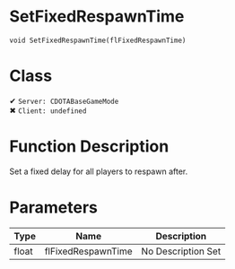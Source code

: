 # SetFixedRespawnTime
```
void SetFixedRespawnTime(flFixedRespawnTime)
```
# Class
✔ `Server: CDOTABaseGameMode`  
✖ `Client: undefined`  

# Function Description
Set a fixed delay for all players to respawn after.
# Parameters
Type|Name|Description
--|--|--
float|flFixedRespawnTime|No Description Set
